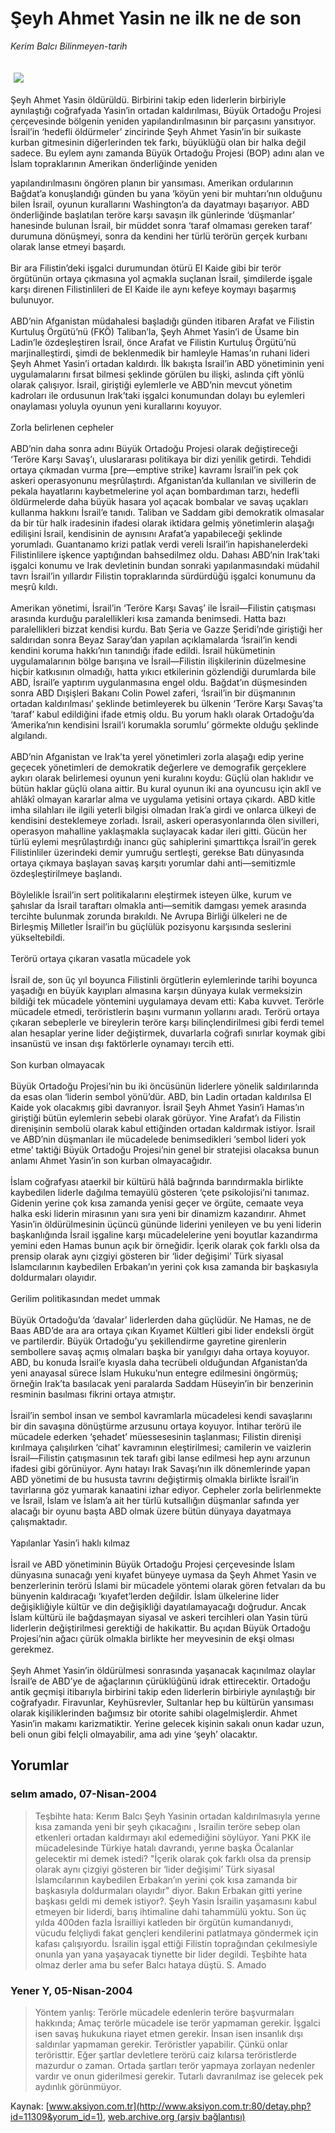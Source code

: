 # Şeyh Ahmet Yasin ne ilk ne de son

*Kerim Balcı Bilinmeyen-tarih*

<div>
 <font>
  <img border="0" height="1" src="/web/20040514100046im_/http://www.aksiyon.com.tr/images/blank.gif"/>
 </font>
 <font class="content">
  <p>
   <img border="0" hspace="5" src="http://web.archive.org/web/20040514100046im_/http://www.aksiyon.com.tr/resim/486/50.jpg" vspace="5"/>
  </p>
 </font>
 <font class="content">
  Şeyh Ahmet Yasin öldürüldü. Birbirini takip eden liderlerin birbiriyle aynılaştığı coğrafyada Yasin’in ortadan kaldırılması, Büyük Ortadoğu Projesi çerçevesinde bölgenin yeniden yapılandırılmasının bir parçasını yansıtıyor. İsrail’in ‘hedefli öldürmeler’ zincirinde Şeyh Ahmet Yasin’in bir suikaste kurban gitmesinin diğerlerinden tek farkı, büyüklüğü olan bir halka değil sadece. Bu eylem aynı zamanda Büyük Ortadoğu Projesi (BOP) adını alan ve İslam topraklarının Amerikan önderliğinde yeniden
 </font>
 <p>
  <font class="content">
   yapılandırılmasını öngören planın bir yansıması. Amerikan ordularının Bağdat’a konuşlandığı günden bu yana ‘köyün yeni bir muhtarı’nın olduğunu bilen İsrail, oyunun kurallarını Washington’a da dayatmayı başarıyor. ABD önderliğinde başlatılan teröre karşı savaşın ilk günlerinde ‘düşmanlar’ hanesinde bulunan İsrail, bir müddet sonra ‘taraf olmaması gereken taraf’ durumuna dönüşmeyi, sonra da kendini her türlü terörün gerçek kurbanı olarak lanse etmeyi başardı.
   <br>
    <br/>
    Bir ara Filistin’deki işgalci durumundan ötürü El Kaide gibi bir terör örgütünün ortaya çıkmasına yol açmakla suçlanan İsrail, şimdilerde işgale karşı direnen Filistinlileri de El Kaide ile aynı kefeye koymayı başarmış bulunuyor.
    <br/>
    <br/>
    ABD’nin Afganistan müdahalesi başladığı günden itibaren Arafat ve Filistin Kurtuluş Örgütü’nü (FKÖ) Taliban’la, Şeyh Ahmet Yasin’i de Üsame bin Ladin’le özdeşleştiren İsrail, önce Arafat ve Filistin Kurtuluş Örgütü’nü marjinalleştirdi, şimdi de beklenmedik bir hamleyle Hamas’ın ruhani lideri Şeyh Ahmet Yasin’i ortadan kaldırdı. İlk bakışta İsrail’in ABD yönetiminin yeni uygulamalarını fırsat bilmesi şeklinde görülen bu ilişki, aslında çift yönlü olarak çalışıyor. İsrail, giriştiği eylemlerle ve ABD’nin mevcut yönetim kadroları ile ordusunun Irak’taki işgalci konumundan dolayı bu eylemleri onaylaması yoluyla oyunun yeni kurallarını koyuyor.
    <br/>
    <br/>
    Zorla belirlenen cepheler
    <br/>
    <br/>
    ABD’nin daha sonra adını Büyük Ortadoğu Projesi olarak değiştireceği ‘Teröre Karşı Savaş’ı, uluslararası politikaya bir dizi yenilik getirdi. Tehdidi ortaya çıkmadan vurma [pre—emptive strike] kavramı İsrail’in pek çok askeri operasyonunu meşrûlaştırdı. Afganistan’da kullanılan ve sivillerin de pekala hayatlarını kaybetmelerine yol açan bombardıman tarzı, hedefli öldürmelerde daha büyük hasara yol açacak bombalar ve savaş uçakları kullanma hakkını İsrail’e tanıdı. Taliban ve Saddam gibi demokratik olmasalar da bir tür halk iradesinin ifadesi olarak iktidara gelmiş yönetimlerin alaşağı edilişini İsrail, kendisinin de aynısını Arafat’a yapabileceği şeklinde yorumladı. Guantanamo krizi patlak verdi vereli İsrail’in hapishanelerdeki Filistinlilere işkence yaptığından bahsedilmez oldu. Dahası ABD’nin Irak’taki işgalci konumu ve Irak devletinin bundan sonraki yapılanmasındaki müdahil tavrı İsrail’in yıllardır Filistin topraklarında sürdürdüğü işgalci konumunu da meşrû kıldı.
    <br/>
    <br/>
    Amerikan yönetimi, İsrail’in ‘Teröre Karşı Savaş’ ile İsrail—Filistin çatışması arasında kurduğu paralellikleri kısa zamanda benimsedi. Hatta bazı paralellikleri bizzat kendisi kurdu. Batı Şeria ve Gazze Şeridi’nde giriştiği her saldırıdan sonra Beyaz Saray’dan yapılan açıklamalarda ‘İsrail’in kendi kendini koruma hakkı’nın tanındığı ifade edildi. İsrail hükümetinin uygulamalarının bölge barışına ve İsrail—Filistin ilişkilerinin düzelmesine hiçbir katkısının olmadığı, hatta yıkıcı etkilerinin gözlendiği durumlarda bile ABD, İsrail’e yaptırım uygulanmasına engel oldu. Bağdat’ın düşmesinden sonra ABD Dışişleri Bakanı Colin Powel zaferi, ‘İsrail’in bir düşmanının ortadan kaldırılması’ şeklinde betimleyerek bu ülkenin ‘Teröre Karşı Savaş’ta ‘taraf’ kabul edildiğini ifade etmiş oldu. Bu yorum haklı olarak Ortadoğu’da ‘Amerika’nın kendisini İsrail’i korumakla sorumlu’ görmekte olduğu şeklinde algılandı.
    <br/>
    <br/>
    ABD’nin Afganistan ve Irak’ta yerel yönetimleri zorla alaşağı edip yerine geçecek yönetimleri de demokratik değerlere ve demografik gerçeklere aykırı olarak belirlemesi oyunun yeni kuralını koydu: Güçlü olan haklıdır ve bütün haklar güçlü olana aittir. Bu kural oyunun iki ana oyuncusu için aklî ve ahlâkî olmayan kararlar alma ve uygulama yetisini ortaya çıkardı. ABD kitle imha silahları ile ilgili yeterli bilgisi olmadan Irak’a girdi ve onlarca ülkeyi de kendisini desteklemeye zorladı. İsrail, askeri operasyonlarında ölen sivilleri, operasyon mahalline yaklaşmakla suçlayacak kadar ileri gitti. Gücün her türlü eylemi meşrûlaştırdığı inancı güç sahiplerini şımarttıkça İsrail’in gerek Filistinliler üzerindeki demir yumruğu sertleşti, gerekse Batı dünyasında ortaya çıkmaya başlayan savaş karşıtı yorumlar dahi anti—semitizmle özdeşleştirilmeye başlandı.
    <br/>
    <br/>
    Böylelikle İsrail’in sert politikalarını eleştirmek isteyen ülke, kurum ve şahıslar da İsrail taraftarı olmakla anti—semitik damgası yemek arasında tercihte bulunmak zorunda bırakıldı. Ne Avrupa Birliği ülkeleri ne de Birleşmiş Milletler İsrail’in bu güçlülük pozisyonu karşısında seslerini yükseltebildi.
    <br/>
    <br/>
    Terörü ortaya çıkaran vasatla mücadele yok
    <br/>
    <br/>
    İsrail de, son üç yıl boyunca Filistinli örgütlerin eylemlerinde tarihi boyunca yaşadığı en büyük kayıpları almasına karşın dünyaya kulak vermeksizin bildiği tek mücadele yöntemini uygulamaya devam etti: Kaba kuvvet. Terörle mücadele etmedi, teröristlerin başını vurmanın yollarını aradı. Terörü ortaya çıkaran sebeplerle ve bireylerin teröre karşı bilinçlendirilmesi gibi ferdi temel alan hesaplar yerine lider değiştirmek, duvarlarla coğrafi sınırlar koymak gibi insanüstü ve insan dışı faktörlerle oynamayı tercih etti.
    <br/>
    <br/>
    Son kurban olmayacak
    <br/>
    <br/>
    Büyük Ortadoğu Projesi’nin bu iki öncüsünün liderlere yönelik saldırılarında da esas olan ‘liderin sembol yönü’dür. ABD, bin Ladin ortadan kaldırılsa El Kaide yok olacakmış gibi davranıyor. İsrail Şeyh Ahmet Yasin’i Hamas’ın giriştiği bütün eylemlerin sebebi olarak görüyor. Yine Arafat’ı da Filistin direnişinin sembolü olarak kabul ettiğinden ortadan kaldırmak istiyor. İsrail ve ABD’nin düşmanları ile mücadelede benimsedikleri ‘sembol lideri yok etme’ taktiği Büyük Ortadoğu Projesi’nin genel bir stratejisi olacaksa bunun anlamı Ahmet Yasin’in son kurban olmayacağıdır.
    <br/>
    <br/>
    İslam coğrafyası ataerkil bir kültürü hâlâ bağrında barındırmakla birlikte kaybedilen liderle dağılma temayülü gösteren ‘çete psikolojisi’ni tanımaz. Gidenin yerine çok kısa zamanda yenisi geçer ve örgüte, cemaate veya halka eski liderin mirasının yanı sıra yeni bir dinamizm kazandırır. Ahmet Yasin’in öldürülmesinin üçüncü gününde liderini yenileyen ve bu yeni liderin başkanlığında İsrail işgaline karşı mücadelelerine yeni boyutlar kazandırma yemini eden Hamas bunun açık bir örneğidir. İçerik olarak çok farklı olsa da prensip olarak aynı çizgiyi gösteren bir ‘lider değişimi’ Türk siyasal İslamcılarının kaybedilen Erbakan’ın yerini çok kısa zamanda bir başkasıyla doldurmaları olayıdır.
    <br/>
    <br/>
    Gerilim politikasından medet ummak
    <br/>
    <br/>
    Büyük Ortadoğu’da ‘davalar’ liderlerden daha güçlüdür. Ne Hamas, ne de Baas ABD’de ara ara ortaya çıkan Kıyamet Kültleri gibi lider endeksli örgüt ve partilerdir. Büyük Ortadoğu’yu şekillendirme gayretine girenlerin sembollere savaş açmış olmaları başka bir yanılgıyı daha ortaya koyuyor. ABD, bu konuda İsrail’e kıyasla daha tecrübeli olduğundan Afganistan’da yeni anayasal sürece İslam Hukuku’nun entegre edilmesini öngörmüş; örneğin Irak’ta basılacak yeni paralarda Saddam Hüseyin’in bir benzerinin resminin basılması fikrini ortaya atmıştır.
    <br/>
    <br/>
    İsrail’in sembol insan ve sembol kavramlarla mücadelesi kendi savaşlarını bir din savaşına dönüştürme arzusunu ortaya koyuyor. İntihar terörü ile mücadele ederken ‘şehadet’ müessesesinin taşlanması; Filistin direnişi kırılmaya çalışılırken ‘cihat’ kavramının eleştirilmesi; camilerin ve vaizlerin İsrail—Filistin çatışmasının tek tarafı gibi lanse edilmesi hep aynı arzunun ifadesi gibi görünüyor. Aynı hatayı Irak Savaşı’nın ilk dönemlerinde yapan ABD yönetimi de bu hususta tavrını değiştirmiş olmakla birlikte İsrail’in tavırlarına göz yumarak kanaatini izhar ediyor. Cepheler zorla belirlenmekte ve İsrail, İslam ve İslam’a ait her türlü kutsallığın düşmanlar safında yer alacağı bir oyunu başta ABD olmak üzere bütün dünyaya dayatmaya çalışmaktadır.
    <br/>
    <br/>
    Yapılanlar Yasin’i haklı kılmaz
    <br/>
    <br/>
    İsrail ve ABD yönetiminin Büyük Ortadoğu Projesi çerçevesinde İslam dünyasına sunacağı yeni kıyafet bünyeye uymasa da Şeyh Ahmet Yasin ve benzerlerinin terörü İslami bir mücadele yöntemi olarak gören fetvaları da bu bünyenin kaldıracağı ‘kıyafet’lerden değildir. İslam ülkelerine lider değişikliğiyle kültür ve din değişikliği dayatılamayacağı doğrudur. Ancak İslam kültürü ile bağdaşmayan siyasal ve askeri tercihleri olan Yasin türü liderlerin değiştirilmesi gerektiği de hakikattir. Bu açıdan Büyük Ortadoğu Projesi’nin ağacı çürük olmakla birlikte her meyvesinin de ekşi olması gerekmez.
    <br/>
    <br/>
    Şeyh Ahmet Yasin’in öldürülmesi sonrasında yaşanacak kaçınılmaz olaylar İsrail’e de ABD’ye de ağaçlarının çürüklüğünü idrak ettirecektir. Ortadoğu antik geçmişi itibarıyla birbirini takip eden liderlerin birbiriyle aynılaştığı bir coğrafyadır. Firavunlar, Keyhüsrevler, Sultanlar hep bu kültürün yansıması olarak kişiliklerinden bağımsız bir otorite sahibi olagelmişlerdir. Ahmet Yasin’in makamı karizmatiktir. Yerine gelecek kişinin sakalı onun kadar uzun, beli onun gibi felçli olmayabilir, ama adı yine ‘şeyh’ olacaktır.
   </br>
  </font>
 </p>
</div>


## Yorumlar

### selım amado, 07-Nisan-2004
> Teşbihte hata: 
> Kerım Balcı Şeyh Yasinin  ortadan kaldırılmasıyla yerıne kısa zamanda yeni bir şeyh çıkacağını , Israilin teröre sebep olan etkenleri ortadan kaldırmayı akıl edemediğini söylüyor. Yani PKK ile mücadelesinde Türkiye hatalı davrandı, yerıne başka Öcalanlar gelecektir mi demek istedi? "İçerik olarak çok farklı olsa da prensip olarak aynı çizgiyi gösteren bir ‘lider değişimi’ Türk siyasal İslamcılarının kaybedilen Erbakan’ın yerini çok kısa zamanda bir başkasıyla doldurmaları olayıdır" diyor. Bakın Erbakan gitti yerine başkası geldi mi demek istiyor?. Şeyh Yasin İsrailin yaşamasını kabul etmeyen bir liderdi, barış ihtimaline dahi tahammülü yoktu. Son üç yılda 400den fazla İsrailliyi katleden bir örgütün kumandanıydı, vücudu felçliydi fakat gençleri kendilerini patlatmaya göndermek için kafası çalışıyordu. İsrailin işgal ettiği Filistin toprağından çekılmesiyle onunla yan yana yaşayacak tiynette bir lider degildi.  Teşbihte hata olmaz derler ama bu sefer Balcı hataya düştü. S. Amado

### Yener Y, 05-Nisan-2004
> Yöntem yanlış: 
> Terörle mücadele edenlerin teröre başvurmaları hakkında; Amaç terörle mücadele ise terör yapmaman gerekir. İşgalci isen savaş hukukuna riayet etmen gerekir. İnsan isen insanlık dışı saldırılar yapmaman gerekir. Teröristler yapabilir. Çünkü onlar teröristtir. Eğer şartlar devletlere terörü caiz kılarsa teröristlerde mazurdur o zaman. Ortada şartları terör yapmaya zorlayan nedenler vardır ve onun giderilmesi gerekir. Tutarlı davranılmaz ise gelecek pek aydınlık görünmüyor.

Kaynak: [www.aksiyon.com.tr](http://www.aksiyon.com.tr:80/detay.php?id=11309&yorum_id=1), [web.archive.org (arşiv bağlantısı)](http://web.archive.org/web/20040514100046/http://www.aksiyon.com.tr:80/detay.php?id=11309&yorum_id=1)
